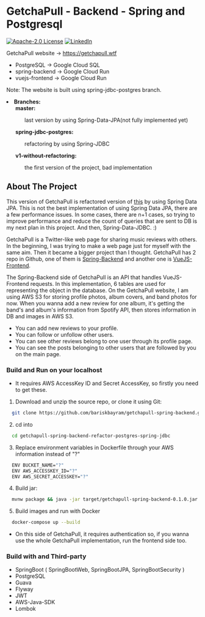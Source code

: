 # GetchaPull - Backend - Spring and Postgresql

[![Apache-2.0 License][license-shield]][license-url]
[![LinkedIn][linkedin-shield]][linkedin-url]

GetchaPull website -> https://getchapull.wtf

* PostgreSQL -> Google Cloud SQL
* spring-backend -> Google Cloud Run
* vuejs-frontend -> Google Cloud Run

Note:  The website is built using spring-jdbc-postgres branch.

<li><strong>Branches:</strong>
 <ul> <strong> master: </strong><br/>
   <ul>last version by using Spring-Data-JPA(not fully implemented yet)</ul>
 </ul>
 <ul><strong> spring-jdbc-postgres: </strong><br/>
   <ul>refactoring by using Spring-JDBC</ul>
 </ul>
 <ul> <strong> v1-without-refactoring: </strong><br/>
   <ul>the first version of the project, bad implementation</ul>
 </ul>
</li>

<!-- ABOUT THE PROJECT -->
## About The Project

This version of GetchaPull is refactored version of [this](https://github.com/bariskbayram/getchapull-spring-backend/tree/spring-jdbc-postgres) by using Spring Data JPA. This is not the best implementation of using Spring Data JPA, there are a few performance issues. In some cases, there are n+1 cases, so trying to improve performance and reduce the count of queries that are sent to DB is my next plan in this project. And then, Spring-Data-JDBC. :)

GetchaPull is a Twitter-like web page for sharing music reviews with others. In the beginning, I was trying to make a web page just for myself with the same aim. Then it became a bigger project than I thought. GetchaPull has 2 repo in Github, one of them is [Spring-Backend](https://github.com/bariskbayram/getchapull-spring-backend) and another one is [VueJS-Frontend](https://github.com/bariskbayram/getchapull-vuejs-frontend). 

The Spring-Backend side of GetchaPull is an API that handles VueJS-Frontend requests. In this implementation, 6 tables are used for representing the object in the database. On the GetchaPull website, I am using AWS S3 for storing profile photos, album covers, and band photos for now. When you wanna add a new review for one album, it's getting the band's and album's information from Spotify API, then stores information in DB and images in AWS S3.

* You can add new reviews to your profile.
* You can follow or unfollow other users.
* You can see other reviews belong to one user through its profile page.
* You can see the posts belonging to other users that are followed by you on the main page.

### Build and Run on your localhost

  * It requires AWS AccessKey ID and Secret AccessKey, so firstly you need to get these.  

1. Download and unzip the source repo, or clone it using Git:
  ```sh
    git clone https://github.com/bariskbayram/getchapull-spring-backend.git
   ```
2. cd into 
  ```sh 
    cd getchapull-spring-backend-refactor-postgres-spring-jdbc
  ```
3. Replace environment variables in Dockerfile through your AWS information instead of "?"
  ```sh
    ENV BUCKET_NAME="?"
    ENV AWS_ACCESSKEY_ID="?"
    ENV AWS_SECRET_ACCESSKEY="?"
   ```
4. Build jar: 
  ```sh 
    mvnw package && java -jar target/getchapull-spring-backend-0.1.0.jar 
  ```
5. Build images and run with Docker
  ```sh
    docker-compose up --build
  ```

* On this side of GetchaPull, it requires authentication so, if you wanna use the whole GetchaPull implementation, run the frontend side too.

### Build with and Third-party

* SpringBoot ( SpringBootWeb, SpringBootJPA, SpringBootSecurity )
* PostgreSQL
* Guava
* Flyway
* JWT
* AWS-Java-SDK
* Lombok

[linkedin-shield]: https://img.shields.io/static/v1?label=LINKEDIN&message=BKB&color=<COLOR>
[linkedin-url]: https://www.linkedin.com/in/bar%C4%B1%C5%9F-kaan-bayram-121850101
[license-shield]: https://img.shields.io/static/v1?label=LICENCE&message=Apache-2.0&color=<COLOR>
[license-url]: https://github.com/bariskbayram/BusCardSystem/blob/master/LICENSE

